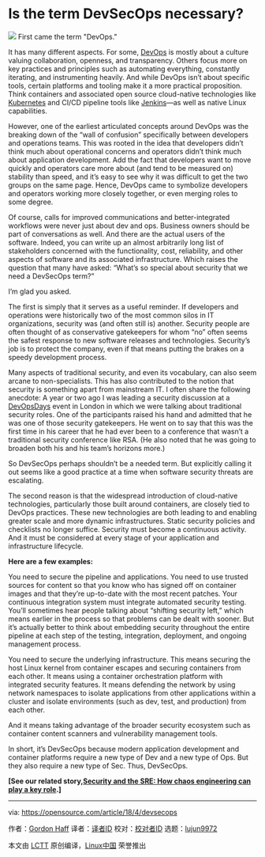 Is the term DevSecOps necessary?
======

![](https://opensource.com/sites/default/files/styles/image-full-size/public/lead-images/document_free_access_cut_security.png?itok=ocvCv8G2)
First came the term "DevOps."

It has many different aspects. For some, [DevOps][1] is mostly about a culture valuing collaboration, openness, and transparency. Others focus more on key practices and principles such as automating everything, constantly iterating, and instrumenting heavily. And while DevOps isn’t about specific tools, certain platforms and tooling make it a more practical proposition. Think containers and associated open source cloud-native technologies like [Kubernetes][2] and CI/CD pipeline tools like [Jenkins][3]—as well as native Linux capabilities.

However, one of the earliest articulated concepts around DevOps was the breaking down of the “wall of confusion” specifically between developers and operations teams. This was rooted in the idea that developers didn’t think much about operational concerns and operators didn’t think much about application development. Add the fact that developers want to move quickly and operators care more about (and tend to be measured on) stability than speed, and it’s easy to see why it was difficult to get the two groups on the same page. Hence, DevOps came to symbolize developers and operators working more closely together, or even merging roles to some degree.

Of course, calls for improved communications and better-integrated workflows were never just about dev and ops. Business owners should be part of conversations as well. And there are the actual users of the software. Indeed, you can write up an almost arbitrarily long list of stakeholders concerned with the functionality, cost, reliability, and other aspects of software and its associated infrastructure. Which raises the question that many have asked: “What’s so special about security that we need a DevSecOps term?”

I’m glad you asked.

The first is simply that it serves as a useful reminder. If developers and operations were historically two of the most common silos in IT organizations, security was (and often still is) another. Security people are often thought of as conservative gatekeepers for whom “no” often seems the safest response to new software releases and technologies. Security’s job is to protect the company, even if that means putting the brakes on a speedy development process.

Many aspects of traditional security, and even its vocabulary, can also seem arcane to non-specialists. This has also contributed to the notion that security is something apart from mainstream IT. I often share the following anecdote: A year or two ago I was leading a security discussion at a [DevOpsDays][4] event in London in which we were talking about traditional security roles. One of the participants raised his hand and admitted that he was one of those security gatekeepers. He went on to say that this was the first time in his career that he had ever been to a conference that wasn’t a traditional security conference like RSA. (He also noted that he was going to broaden both his and his team’s horizons more.)

So DevSecOps perhaps shouldn’t be a needed term. But explicitly calling it out seems like a good practice at a time when software security threats are escalating.

The second reason is that the widespread introduction of cloud-native technologies, particularly those built around containers, are closely tied to DevOps practices. These new technologies are both leading to and enabling greater scale and more dynamic infrastructures. Static security policies and checklists no longer suffice. Security must become a continuous activity. And it must be considered at every stage of your application and infrastructure lifecycle.

**Here are a few examples:**

You need to secure the pipeline and applications. You need to use trusted sources for content so that you know who has signed off on container images and that they’re up-to-date with the most recent patches. Your continuous integration system must integrate automated security testing. You’ll sometimes hear people talking about “shifting security left,” which means earlier in the process so that problems can be dealt with sooner. But it’s actually better to think about embedding security throughout the entire pipeline at each step of the testing, integration, deployment, and ongoing management process.

You need to secure the underlying infrastructure. This means securing the host Linux kernel from container escapes and securing containers from each other. It means using a container orchestration platform with integrated security features. It means defending the network by using network namespaces to isolate applications from other applications within a cluster and isolate environments (such as dev, test, and production) from each other.

And it means taking advantage of the broader security ecosystem such as container content scanners and vulnerability management tools.

In short, it’s DevSecOps because modern application development and container platforms require a new type of Dev and a new type of Ops. But they also require a new type of Sec. Thus, DevSecOps.

**[See our related story,[Security and the SRE: How chaos engineering can play a key role][5].]**

--------------------------------------------------------------------------------

via: https://opensource.com/article/18/4/devsecops

作者：[Gordon Haff][a]
译者：[译者ID](https://github.com/译者ID)
校对：[校对者ID](https://github.com/校对者ID)
选题：[lujun9972](https://github.com/lujun9972)

本文由 [LCTT](https://github.com/LCTT/TranslateProject) 原创编译，[Linux中国](https://linux.cn/) 荣誉推出

[a]:https://opensource.com/users/ghaff
[1]:https://opensource.com/resources/devops
[2]:https://kubernetes.io/
[3]:https://jenkins.io/
[4]:https://www.devopsdays.org/
[5]:https://opensource.com/article/18/3/through-looking-glass-security-sre
